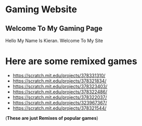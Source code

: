 # Gaming Website

## Welcome To My Gaming Page

Hello My Name Is Kieran. Welcome To My Site

# Here are some remixed games

- https://scratch.mit.edu/projects/378331310/
- https://scratch.mit.edu/projects/378321834/
- https://scratch.mit.edu/projects/378323403/
- https://scratch.mit.edu/projects/378322486/
- https://scratch.mit.edu/projects/378322037/
- https://scratch.mit.edu/projects/323967367/
- https://scratch.mit.edu/projects/378321544/

(**These are just Remixes of popular games**)
